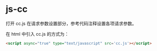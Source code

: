 # js-cc

打开 cc.js 在请求参数设置部分，参考代码注释设置各项请求参数。  

在 html 中引入 cc.js 的方式为：  

```html
<script async="true" type="text/javascript" src='cc.js'></script>
```
